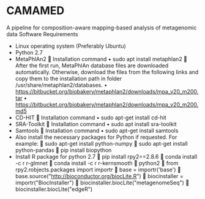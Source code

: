 # CAMAMED
A pipeline for composition-aware mapping-based analysis of metagenomic data
Software Requirements
-	Linux operating system (Preferably Ubuntu)
-	Python 2.7
-	MetaPhlAn2 
	Installation command
•	sudo apt install metaphlan2 
	After the first run, MetaPhlAn database files are downloaded automatically. Otherwise, download the files from the following links and copy them to the installation path in folder /usr/share/metaphlan2/databases. 
•	https://bitbucket.org/biobakery/metaphlan2/downloads/mpa_v20_m200.tar 
•	https://bitbucket.org/biobakery/metaphlan2/downloads/mpa_v20_m200.md5
-	CD-HIT
	Installation command
•	sudo apt-get install cd-hit
-	SRA-Toolkit
	Installation command
•	sudo apt install sra-toolkit
-	Samtools
	Installation command
•	sudo apt-get install samtools
-	Also install the necessary packages for Python if requested. For example:
	sudo apt-get install python-numpy
	sudo apt-get install python-pandas
	pip install biopython
-	Install R package for python 2.7 
	pip install rpy2==2.8.6
	conda install -c r r-glmnet 
	conda install -c r r-kernsmooth
	python2
	from rpy2.robjects.packages import importr
	base = importr('base')
	base.source("http://bioconductor.org/biocLite.R")
	biocinstaller = importr("BiocInstaller")
	biocinstaller.biocLite("metagenomeSeq")
	biocinstaller.biocLite("edgeR")
